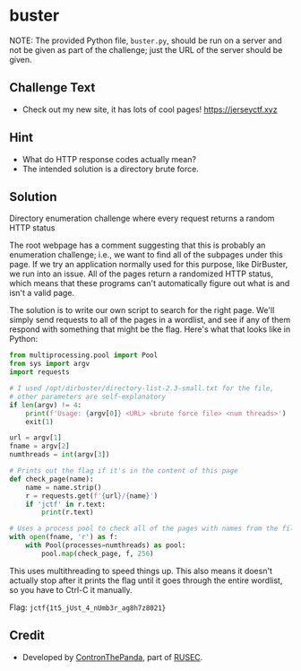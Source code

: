 # buster

NOTE: The provided Python file, `buster.py`, should be run on a server and not be given as part of the challenge; just the URL of the server should be given.

## Challenge Text
* Check out my new site, it has lots of cool pages! https://jerseyctf.xyz

## Hint
* What do HTTP response codes actually mean?
* The intended solution is a directory brute force.

## Solution

Directory enumeration challenge where every request returns a random HTTP status

The root webpage has a comment suggesting that this is probably an enumeration challenge;
i.e., we want to find all of the subpages under this page.
If we try an application normally used for this purpose, like DirBuster, we run into an issue.
All of the pages return a randomized HTTP status, which means that these programs can't automatically figure out what is and isn't a valid page.

The solution is to write our own script to search for the right page.
We'll simply send requests to all of the pages in a wordlist, and see if any of them respond with something that might be the flag.
Here's what that looks like in Python:

```py
from multiprocessing.pool import Pool
from sys import argv
import requests

# I used /opt/dirbuster/directory-list-2.3-small.txt for the file,
# other parameters are self-explanatory
if len(argv) != 4:
    print(f'Usage: {argv[0]} <URL> <brute force file> <num threads>')
    exit(1)

url = argv[1]
fname = argv[2]
numthreads = int(argv[3])

# Prints out the flag if it's in the content of this page
def check_page(name):
    name = name.strip()
    r = requests.get(f'{url}/{name}')
    if 'jctf' in r.text:
        print(r.text)

# Uses a process pool to check all of the pages with names from the file
with open(fname, 'r') as f:
    with Pool(processes=numthreads) as pool:
        pool.map(check_page, f, 256)
```

This uses multithreading to speed things up.
This also means it doesn't actually stop after it prints the flag until it goes through the entire wordlist, so you have to Ctrl-C it manually.

Flag: `jctf{1t5_jUst_4_nUmb3r_ag8h7z8021}`

## Credit
* Developed by [ContronThePanda](https://github.com/PAndaContron), part of [RUSEC](https://rusec.github.io/).
